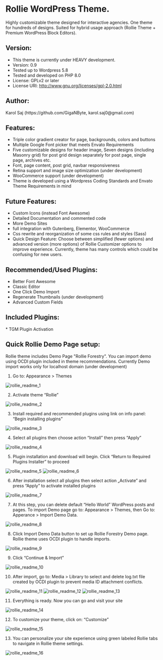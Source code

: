 # Rollie WordPress Theme. 
Highly customizable theme designed for interactive agencies. One theme for hundreds of designs. 
Suited for hybrid usage approach (Rollie Theme + Premium WordPress Block Editors).
<h2> Version:</h2>

* This theme is currently under HEAVY development.
* Version: 0.9
* Tested up to Wordpress 5.8
* Tested and developed on PHP 8.0
* License: GPLv2 or later
* License URI: http://www.gnu.org/licenses/gpl-2.0.html

<h2> Author:</h2>
Karol Saj (https://github.com/GigaNByte, karol.saj0@gmail.com)

<h2>Features:</h2>

* Triple color gradient creator for page, backgrounds, colors and buttons
* Multiple Google Font picker that meets Envato Requirements
* Five customizable designs for header image, Seven designs (including Masonry grid) for post grid design separately for post page, single page, archives etc.
* Font, page content, post grid, navbar responsiveness
* Retina support and image size optimization (under development)
* WooCommerce support (under development)
* Theme is developed using a Wordpress Coding Standards and Envato Theme Requirements in mind

<h2>Future Features:</h2>

* Custom Icons (instead Font Awesome)
* Detailed Documentation and commented code
* More Demo Sites
* full integration with Gutenberg, Elementor, WooCommerce
* Css rewrite and reorganization of some css rules and styles (Sass)
* Quick Design Feature: Choose between simplified (fewer options) and advanced version (more options) of Rollie Customizer options to improve experience. Currently, theme has many controls which could be confusing for new users.
<h2>Recommended/Used Plugins:</h2>

* Better Font Awesome
* Classic Editor
* One Click Demo Import
* Regenerate Thumbnails (under development)
* Advanced Custom Fields

<h2>Included Plugins:</h2>
* TGM Plugin Activation

<h2>Quick Rollie Demo Page setup:</h2>
Rollie theme includes Demo Page "Rollie Forestry". You can import demo using OCDI plugin included in theme recommendations. 
Currently Demo import works only for localhost domain (under development)

1. Go to: Appearance > Themes

![rollie_readme_1](/images_readme/rollie_readme_1.jpg?raw=true )

2. Activate theme “Rollie” 

![rollie_readme_2](/images_readme/rollie_readme_2.jpg?raw=true )

3. Install required and recommended plugins using link on info panel: “Begin installing
plugins”

![rollie_readme_3](/images_readme/rollie_readme_3.jpg?raw=true )

4. Select all plugins then choose action “Install” then press “Apply”

![rollie_readme_4](/images_readme/rollie_readme_4.jpg?raw=true )

5. Plugin installation and download will begin. Click “Return to Required Plugins Installer” to
proceed

![rollie_readme_5](/images_readme/rollie_readme_5.jpg?raw=true )
![rollie_readme_6](/images_readme/rollie_readme_6.jpg?raw=true )

6. After installation select all plugins then select action „Activate” and press “Apply” to activate
installed plugins

![rollie_readme_7](/images_readme/rollie_readme_7.jpg?raw=true )

7. At this step, you can delete default “Hello World” WordPress posts and pages. To import Demo page go to: Appearance > Themes, then Go to: Apperance > Import Demo Data.

![rollie_readme_8](/images_readme/rollie_readme_8.jpg?raw=true )

8. Click Import Demo Data button to set up Rollie Forestry Demo page. Rollie theme uses OCDI plugin to handle imports.

![rollie_readme_9](/images_readme/rollie_readme_9.jpg?raw=true )

9. Click “Continue & Import”

![rollie_readme_10](/images_readme/rollie_readme_10.jpg?raw=true )

10. After import, go to: Media > Library to select and delete log.txt file created by OCDI plugin to
prevent media ID attachment conflicts.

![rollie_readme_11](/images_readme/rollie_readme_11.jpg?raw=true )
![rollie_readme_12](/images_readme/rollie_readme_12.jpg?raw=true )
![rollie_readme_13](/images_readme/rollie_readme_13.jpg?raw=true )

11. Everything is ready. Now you can go and visit your site

![rollie_readme_14](/images_readme/rollie_readme_14.jpg?raw=true )

12. To customize your theme, click on: “Customize”

![rollie_readme_15](/images_readme/rollie_readme_15.jpg?raw=true )

13. You can personalize your site experience using green labeled Rollie tabs to navigate in Rollie
theme settings.

![rollie_readme_16](/images_readme/rollie_readme_16.jpg?raw=true )



